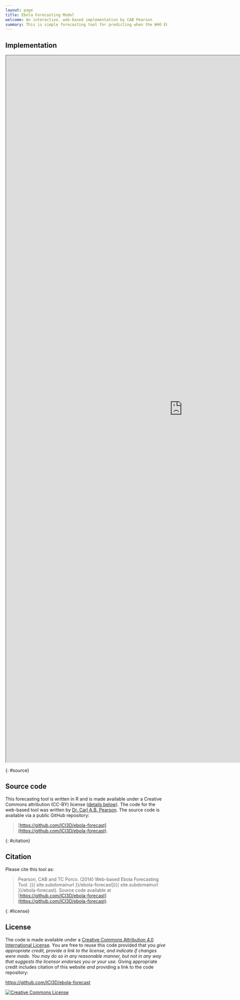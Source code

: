 ```yaml
---
layout: page
title: Ebola Forecasting Model
welcome: An interactive, web-based implementation by CAB Pearson
summary: This is simple forecasting tool for predicting when the WHO Ebola-free criteria can be met, given a times series of confirmed cases.  The source code is available at the bottom of the page (<a href="#source">link</a>).
---
```


## Implementation

<iframe name="Model" src="https://pearsonca.shinyapps.io/ebola-forecast/forecaster.Rmd" width="1100px" height="2200px"></iframe>

{: #source}
## Source code

This forecasting tool is written in R and is made available under a Creative Commons attribution (CC-BY) license ([details below](#license)). The code for the web-based tool was written by [Dr. Carl A.B. Pearson](http://www.pulliamlab.org/people/pearson). The source code is available via a public GitHub repository:

> [https://github.com/ICI3D/ebola-forecast](https://github.com/ICI3D/ebola-forecast).

{: #citation}
## Citation

Please cite this tool as:

> <span xmlns:cc="http://creativecommons.org/ns#" property="cc:attributionName">Pearson, CAB and TC Porco</span>. (2014) Web-based Ebola Forecasting Tool. [{{ site.subdomainurl }}/ebola-forecast]({{ site.subdomainurl }}/ebola-forecast). Source code available at [https://github.com/ICI3D/ebola-forecast](https://github.com/ICI3D/ebola-forecast).

{: #license}
## License

The code is made available under a <a rel="license" href="http://creativecommons.org/licenses/by/4.0/">Creative Commons Attribution 4.0 International License</a>. You are free to reuse this code provided that you *give appropriate credit, provide a link to the license, and indicate if changes were made. You may do so in any reasonable manner, but not in any way that suggests the licensor endorses you or your use.* Giving appropriate credit includes citation of this website *and* providing a link to the code repository:

<a xmlns:dct="http://purl.org/dc/terms/" href="https://github.com/ICI3D/CDC-Ebola-model" rel="dct:source">https://github.com/ICI3D/ebola-forecast</a>

<a rel="license" href="http://creativecommons.org/licenses/by/4.0/"><img alt="Creative Commons License" style="border-width:0" src="https://i.creativecommons.org/l/by/4.0/88x31.png" /></a><br />
